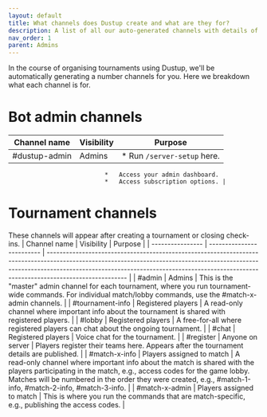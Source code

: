 ```yaml
---
layout: default
title: What channels does Dustup create and what are they for?
description: A list of all our auto-generated channels with details of what you'll be using them for
nav_order: 1
parent: Admins
---
```


In the course of organising tournaments using Dustup, we'll be automatically generating a number channels for you. Here we breakdown what each channel is for.
 
Bot admin channels
==================

| Channel name  | Visibility | Purpose                                                                                                   |
| ------------- | ---------- | --------------------------------------------------------------------------------------------------------- |
| #dustup-admin | Admins     | *   Run `/server-setup` here.
                               *   Access your admin dashboard.
                               *   Access subscription options. |
 
Tournament channels
===================

These channels will appear after creating a tournament or closing check-ins.
| Channel name     | Visibility                | Purpose                                                                                                                                                                                                                                                             |
| ---------------- | ------------------------- | ------------------------------------------------------------------------------------------------------------------------------------------------------------------------------------------------------------------------------------------------------------------- |
| #admin           | Admins                    | This is the "master" admin channel for each tournament, where you run tournament-wide commands. For individual match/lobby commands, use the #match-x-admin channels.                                                                                               |
| #tournament-info | Registered players        | A read-only channel where important info about the tournament is shared with registered players.                                                                                                                                                                    |
| #lobby           | Registered players        | A free-for-all where registered players can chat about the ongoing tournament.                                                                                                                                                                                      |
| #chat            | Registered players        | Voice chat for the tournament.                                                                                                                                                                                                                                      |
| #register        | Anyone on server          | Players register their teams here. Appears after the tournament details are published.                                                                                                                                                                              |
| #match-x-info    | Players assigned to match | A read-only channel where important info about the match is shared with the players participating in the match, e.g., access codes for the game lobby.
                                                 Matches will be numbered in the order they were created, e.g., #match-1-info, #match-2-info, #match-3-info. |
| #match-x-admin   | Players assigned to match | This is where you run the commands that are match-specific, e.g., publishing the access codes.                                                                                                                                                                      |
 
